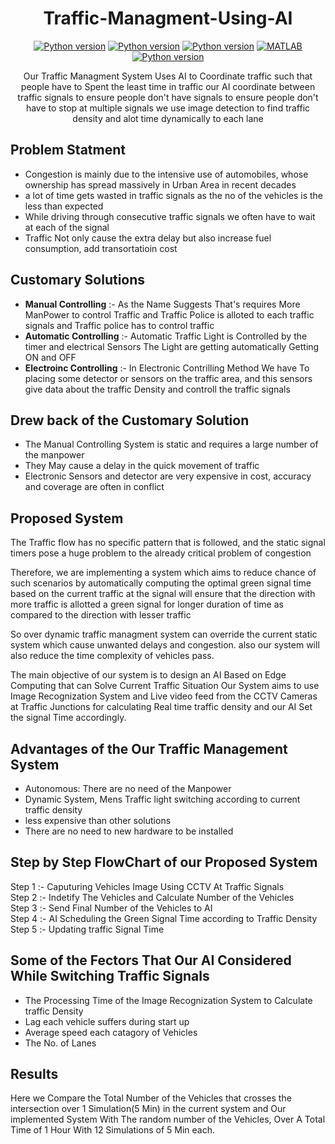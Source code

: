 <div align = "center">
 
# Traffic-Managment-Using-AI
  
[![Python version](https://img.shields.io/badge/python-3.8-blue.svg)](https://www.python.org/downloads/release/python-370/)
[![Python version](https://img.shields.io/badge/matplotlib-3.5.1-green.svg)](https://pypi.org/project/matplotlib/)
[![Python version](https://img.shields.io/badge/NEAT-0.92-yellow.svg)](https://pypi.org/project/neat-python/)
[![MATLAB](https://img.shields.io/badge/METLAB-gray.svg)](https://www.mathworks.com/products/matlab.html)
[![Python version](https://img.shields.io/badge/pygame-2.1.2-blue.svg)](https://pypi.org/project/pygame/)
 <p> Our Traffic Managment System Uses AI to Coordinate traffic such that people have to Spent the least time in traffic our AI coordinate between traffic signals to ensure people don't have signals to ensure people don't have to stop at multiple signals we use image detection to find traffic density and alot time dynamically to each lane</p>
</div>
 
 ## Problem Statment
 * Congestion is mainly due to the intensive use of automobiles, whose ownership has spread massively in Urban Area in recent decades
 * a lot of time gets wasted in traffic signals as the no of the vehicles is the less than expected
 * While driving through consecutive traffic signals we often have to  wait at each of the signal
 * Traffic Not only cause the extra delay but also increase fuel consumption, add transortatioin cost

## Customary Solutions
* **Manual Controlling** :- As the Name Suggests That's requires More ManPower to control Traffic and Traffic Police is alloted to each traffic signals and Traffic police has to control traffic
* **Automatic Controlling** :- Automatic Traffic Light is Controlled by the timer and electrical Sensors The Light are getting automatically Getting ON and OFF 
* **Electroinc Controlling** :- In Electronic Contrilling Method We have To placing some detector or sensors on the traffic area, and this sensors give data about the traffic Density and controll the traffic signals

## Drew back of the Customary Solution
* The Manual Controlling System is static and requires a large number of the manpower 
* They May cause a delay in the quick movement of traffic 
* Electronic Sensors and detector are very expensive in cost, accuracy and coverage are often in conflict 

## Proposed System
<p>The Traffic flow has no specific pattern that is followed, and the static signal timers pose a huge problem to the already critical problem of congestion</p>

<p>Therefore, we are implementing a system which aims to reduce chance of such scenarios by automatically computing the optimal green signal time based on the current traffic at the signal will ensure that the direction with more traffic is allotted a green signal for longer duration of time as compared to the direction with lesser traffic</p>

<p>So over dynamic traffic managment system can override the current static system which cause unwanted delays and congestion. also our system will also reduce the time complexity of vehicles pass.</p>

<p>The main objective of our system is to design an AI Based on Edge Computing that can Solve Current Traffic Situation Our System aims to use Image Recognization System and Live video feed from the CCTV Cameras at Traffic Junctions for calculating Real time traffic density and our AI Set the signal Time accordingly.</p>

## Advantages of the Our Traffic Management System
* Autonomous: There are no need of the Manpower
* Dynamic System, Mens Traffic light switching according to current traffic density
* less expensive than other solutions
* There are no need to new hardware to be installed

## Step by Step FlowChart of our Proposed System
Step 1 :- Caputuring Vehicles Image Using CCTV At Traffic Signals</br>
Step 2 :- Indetify The Vehicles and Calculate Number of the Vehicles</br>
Step 3 :- Send Final Number of the Vehicles to AI</br>
Step 4 :- AI Scheduling the Green Signal Time according to Traffic Density</br>
Step 5 :- Updating traffic Signal Time</br>

## Some of the Fectors That Our AI Considered  While Switching Traffic Signals
* The Processing Time of the  Image Recognization System to Calculate traffic Density
* Lag each vehicle suffers during start up
* Average speed each catagory of Vehicles
* The No. of Lanes

## Results
Here we Compare the Total Number of the Vehicles that crosses the intersection over 1 Simulation(5 Min) in the current system and Our implemented System With The random number of the Vehicles, Over A Total Time of 1 Hour With 12 Simulations of 5 Min each.  
